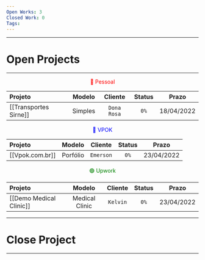 ```yaml
---
Open Works: 3
Closed Work: 0
Tags: 
---
```


---

# Open Projects

---

<center><font color ="Red">🔴 Pessoal </font></center>

Projeto | Modelo | Cliente | Status | Prazo
:--------- | :-----: | :-----: | :-----: | :-----:
[[Transportes Sirne]] | Simples | ```Dona Rosa``` | `0%` | 18/04/2022

<center><font color ="Blue">🔵 VPOK </font></center>

Projeto | Modelo | Cliente | Status | Prazo
:--------- | :-----: | :-----: | :-----: | :-----:
[[Vpok.com.br]] | Porfólio | ```Emerson``` | `0%` | 23/04/2022


<center><font color ="Green">🟢 Upwork </font></center>

Projeto | Modelo | Cliente | Status | Prazo
:--------- | :-----: | :-----: | :-----: | :-----:
[[Demo Medical Clinic]] | Medical Clinic | ```Kelvin``` | `0%` | 23/04/2022

---

# Close Project

---

